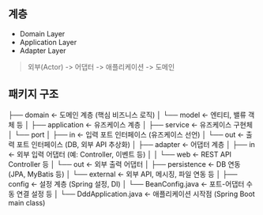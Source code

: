 ## 계층

- Domain Layer
- Application Layer
- Adapter Layer

> 외부(Actor) -> 어댑터 -> 애플리케이션 -> 도메인

## 패키지 구조

├── domain                  ← 도메인 계층 (핵심 비즈니스 로직)
│   └── model               ← 엔티티, 밸류 객체 등
│
├── application             ← 유즈케이스 계층
│   ├── service             ← 유즈케이스 구현체
│   └── port
│       ├── in              ← 입력 포트 인터페이스 (유즈케이스 선언)
│       └── out             ← 출력 포트 인터페이스 (DB, 외부 API 추상화)
│
├── adapter                 ← 어댑터 계층
│   ├── in                  ← 외부 입력 어댑터 (예: Controller, 이벤트 등)
│   │   └── web             ← REST API Controller 등
│   └── out                 ← 외부 출력 어댑터
│       ├── persistence     ← DB 연동 (JPA, MyBatis 등)
│       └── external        ← 외부 API, 메시징, 파일 연동 등
│
├── config                  ← 설정 계층 (Spring 설정, DI)
│   └── BeanConfig.java     ← 포트-어댑터 수동 연결 설정 등
│
└── DddApplication.java     ← 애플리케이션 시작점 (Spring Boot main class)


